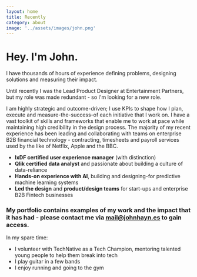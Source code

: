 ```yaml
---
layout: home
title: Recently
category: about
image: '../assets/images/john.png'
--- 
```


# Hey. I'm John.

I have thousands of hours of experience defining problems, designing solutions and measuring their impact. 

Until recently I was the Lead Product Designer at Entertainment Partners, but my role was made redundant - so I'm looking for a new role.

I am highly strategic and outcome-driven; I use KPIs to shape how I plan, execute and measure-the-success-of each initiative that I work on.  I have a vast toolkit of skills and frameworks that enable me to work at pace while maintaining high credibility in the design process. The majority of my recent experience has been leading and collaborating with teams on enterprise B2B financial technology - contracting, timesheets and payroll services used by the like of Netflix, Apple and the BBC.

* **IxDF certified user experience manager** (with distinction)
* **Qlik certified data analyst** and passionate about building a culture of data-reliance
* **Hands-on experience with AI**, building and designing-for predictive machine learning systems
* **Led the design** and **product/design teams** for start-ups and enterprise B2B Fintech businesses

### My portfolio contains examples of my work and the impact that it has had - please contact me via mail@johnhayn.es to gain access. 

In my spare time:
* I volunteer with TechNative as a Tech Champion, mentoring talented young people to help them break into tech
* I play guitar in a few bands
* I enjoy running and going to the gym